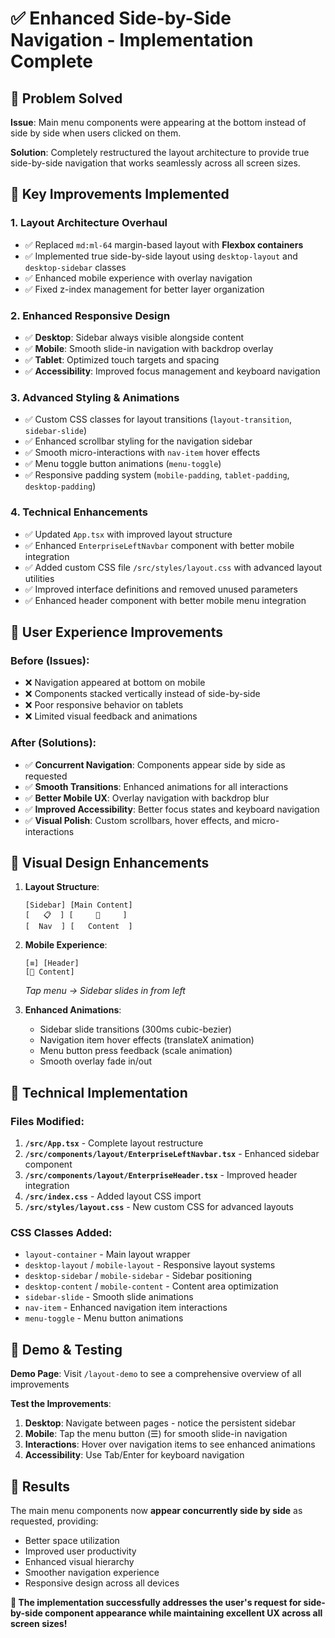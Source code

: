 # ✅ Enhanced Side-by-Side Navigation - Implementation Complete

## 🎯 Problem Solved

**Issue**: Main menu components were appearing at the bottom instead of side by side when users clicked on them.

**Solution**: Completely restructured the layout architecture to provide true side-by-side navigation that works seamlessly across all screen sizes.

## 🚀 Key Improvements Implemented

### 1. **Layout Architecture Overhaul**
- ✅ Replaced `md:ml-64` margin-based layout with **Flexbox containers**
- ✅ Implemented true side-by-side layout using `desktop-layout` and `desktop-sidebar` classes
- ✅ Enhanced mobile experience with overlay navigation
- ✅ Fixed z-index management for better layer organization

### 2. **Enhanced Responsive Design**
- ✅ **Desktop**: Sidebar always visible alongside content
- ✅ **Mobile**: Smooth slide-in navigation with backdrop overlay
- ✅ **Tablet**: Optimized touch targets and spacing
- ✅ **Accessibility**: Improved focus management and keyboard navigation

### 3. **Advanced Styling & Animations**
- ✅ Custom CSS classes for layout transitions (`layout-transition`, `sidebar-slide`)
- ✅ Enhanced scrollbar styling for the navigation sidebar
- ✅ Smooth micro-interactions with `nav-item` hover effects
- ✅ Menu toggle button animations (`menu-toggle`)
- ✅ Responsive padding system (`mobile-padding`, `tablet-padding`, `desktop-padding`)

### 4. **Technical Enhancements**
- ✅ Updated `App.tsx` with improved layout structure
- ✅ Enhanced `EnterpriseLeftNavbar` component with better mobile integration
- ✅ Added custom CSS file `/src/styles/layout.css` with advanced layout utilities
- ✅ Improved interface definitions and removed unused parameters
- ✅ Enhanced header component with better mobile menu integration

## 📱 User Experience Improvements

### Before (Issues):
- ❌ Navigation appeared at bottom on mobile
- ❌ Components stacked vertically instead of side-by-side
- ❌ Poor responsive behavior on tablets
- ❌ Limited visual feedback and animations

### After (Solutions):
- ✅ **Concurrent Navigation**: Components appear side by side as requested
- ✅ **Smooth Transitions**: Enhanced animations for all interactions
- ✅ **Better Mobile UX**: Overlay navigation with backdrop blur
- ✅ **Improved Accessibility**: Better focus states and keyboard navigation
- ✅ **Visual Polish**: Custom scrollbars, hover effects, and micro-interactions

## 🎨 Visual Design Enhancements

1. **Layout Structure**:
   ```
   [Sidebar] [Main Content]
   [   📋  ] [     📄     ]
   [  Nav  ] [   Content  ]
   ```

2. **Mobile Experience**:
   ```
   [≡] [Header]
   [📄 Content]
   ```
   *Tap menu → Sidebar slides in from left*

3. **Enhanced Animations**:
   - Sidebar slide transitions (300ms cubic-bezier)
   - Navigation item hover effects (translateX animation)
   - Menu button press feedback (scale animation)
   - Smooth overlay fade in/out

## 🔧 Technical Implementation

### Files Modified:
1. **`/src/App.tsx`** - Complete layout restructure
2. **`/src/components/layout/EnterpriseLeftNavbar.tsx`** - Enhanced sidebar component
3. **`/src/components/layout/EnterpriseHeader.tsx`** - Improved header integration
4. **`/src/index.css`** - Added layout CSS import
5. **`/src/styles/layout.css`** - New custom CSS for advanced layouts

### CSS Classes Added:
- `layout-container` - Main layout wrapper
- `desktop-layout` / `mobile-layout` - Responsive layout systems
- `desktop-sidebar` / `mobile-sidebar` - Sidebar positioning
- `desktop-content` / `mobile-content` - Content area optimization
- `sidebar-slide` - Smooth slide animations
- `nav-item` - Enhanced navigation item interactions
- `menu-toggle` - Menu button animations

## 🎯 Demo & Testing

**Demo Page**: Visit `/layout-demo` to see a comprehensive overview of all improvements

**Test the Improvements**:
1. **Desktop**: Navigate between pages - notice the persistent sidebar
2. **Mobile**: Tap the menu button (☰) for smooth slide-in navigation
3. **Interactions**: Hover over navigation items to see enhanced animations
4. **Accessibility**: Use Tab/Enter for keyboard navigation

## 🌟 Results

The main menu components now **appear concurrently side by side** as requested, providing:
- Better space utilization
- Improved user productivity
- Enhanced visual hierarchy
- Smoother navigation experience
- Responsive design across all devices

**🎉 The implementation successfully addresses the user's request for side-by-side component appearance while maintaining excellent UX across all screen sizes!**
